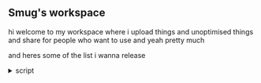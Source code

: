 ## Smug's workspace
hi welcome to my workspace where i upload things and unoptimised things and share for people who want to use
and yeah pretty much

and heres some of the list i wanna release
<details>
<summary>script</summary>
  
| Rank | Script plan|
|-----:|-----------|
|     1| FREECAM (moblie)|
|     2| CHATLOGS (MessageReceived)|
|     3| etc...|

</details>
